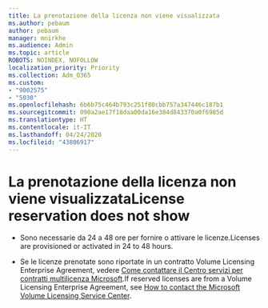 ```yaml
---
title: La prenotazione della licenza non viene visualizzata
ms.author: pebaum
author: pebaum
manager: mnirkhe
ms.audience: Admin
ms.topic: article
ROBOTS: NOINDEX, NOFOLLOW
localization_priority: Priority
ms.collection: Adm_O365
ms.custom:
- "9002575"
- "5030"
ms.openlocfilehash: 6b6b75c464b793c251f80cbb757a347446c187b1
ms.sourcegitcommit: 090a2ae17f18daa00da16e384d843370a0f6985d
ms.translationtype: HT
ms.contentlocale: it-IT
ms.lasthandoff: 04/24/2020
ms.locfileid: "43806917"
---
```

# <a name="license-reservation-does-not-show"></a><span data-ttu-id="ed712-102">La prenotazione della licenza non viene visualizzata</span><span class="sxs-lookup"><span data-stu-id="ed712-102">License reservation does not show</span></span>

- <span data-ttu-id="ed712-103">Sono necessarie da 24 a 48 ore per fornire o attivare le licenze.</span><span class="sxs-lookup"><span data-stu-id="ed712-103">Licenses are provisioned or activated in 24 to 48 hours.</span></span>

- <span data-ttu-id="ed712-104">Se le licenze prenotate sono riportate in un contratto Volume Licensing Enterprise Agreement, vedere [Come contattare il Centro servizi per contratti multilicenza Microsoft](https://support.microsoft.com/help/4471406/how-to-contact-the-microsoft-volume-licensing-service-center).</span><span class="sxs-lookup"><span data-stu-id="ed712-104">If reserved licenses are from a Volume Licensing Enterprise Agreement, see [How to contact the Microsoft Volume Licensing Service Center](https://support.microsoft.com/help/4471406/how-to-contact-the-microsoft-volume-licensing-service-center).</span></span>

